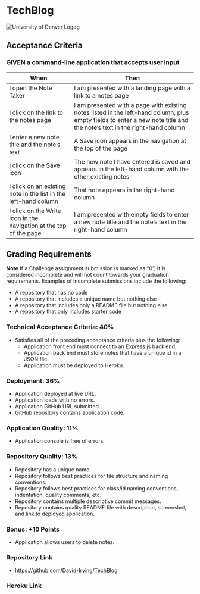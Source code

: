 # TechBlog

![University of Denver Logog](https://d92mrp7hetgfk.cloudfront.net/images/sites/misc/denver-switchup-thumbnail-a/original.png?1560210160)
## Acceptance Criteria
### GIVEN a command-line application that accepts user input
 |When       | Then
 | --------- |--------
 | I open the Note Taker | I am presented with a landing page with a link to a notes page
 | I click on the link to the notes page | I am presented with a page with existing notes listed in the left-hand column, plus empty fields to enter a new note title and the note’s text in the right-hand column
 | I enter a new note title and the note’s text | A Save icon appears in the navigation at the top of the page
 | I click on the Save icon | The new note I have entered is saved and appears in the left-hand column with the other existing notes
 | I click on an existing note in the list in the left-hand column | That note appears in the right-hand column
 | I click on the Write icon in the navigation at the top of the page | I am presented with empty fields to enter a new note title and the note’s text in the right-hand column
 ## Grading Requirements

**Note** If a Challenge assignment submission is marked as “0”, it is considered incomplete and will not count towards your graduation requirements. Examples of incomplete submissions include the following:
 * A repository that has no code
 * A repository that includes a unique name but nothing else
 * A repository that includes only a README file but nothing else
 * A repository that only includes starter code

### Technical Acceptance Criteria: 40%

* Satisfies all of the preceding acceptance criteria plus the following:
  * Application front end must connect to an Express.js back end.
  * Application back end must store notes that have a unique id in a JSON file.
  * Application must be deployed to Heroku.


### Deployment: 36%
* Application deployed at live URL.
* Application loads with no errors.
* Application GitHub URL submitted.
* GitHub repository contains application code.

### Application Quality: 11%
* Application console is free of errors.

### Repository Quality: 13%
* Repository has a unique name.
* Repository follows best practices for file structure and naming conventions.
* Repository follows best practices for class/id naming conventions, indentation, quality comments, etc.
* Repository contains multiple descriptive commit messages.
* Repository contains quality README file with description, screenshot, and link to deployed application.

### Bonus: +10 Points
* Application allows users to delete notes.

### Repository Link
 * https://github.com/David-Irving/TechBlog

### Heroku Link


